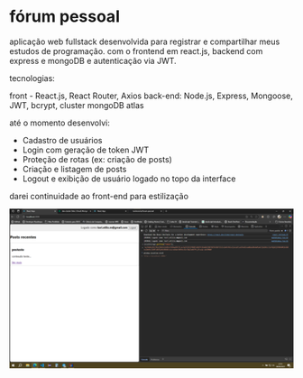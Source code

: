 # fórum pessoal

aplicação web fullstack desenvolvida para registrar e compartilhar meus estudos de programação.
com o frontend em react.js, backend com express e mongoDB e autenticação via JWT.

tecnologias:

front - React.js, React Router, Axios
back-end: Node.js, Express, Mongoose, JWT, bcrypt, cluster mongoDB atlas

até o momento desenvolvi:

- Cadastro de usuários
- Login com geração de token JWT
- Proteção de rotas (ex: criação de posts)
- Criação e listagem de posts
- Logout e exibição de usuário logado no topo da interface

darei continuidade ao front-end para estilização

![em dev/testes](https://github.com/karimoreira/forum-pessoal/blob/master/frontend/public/readme/testes.png?raw=true)
